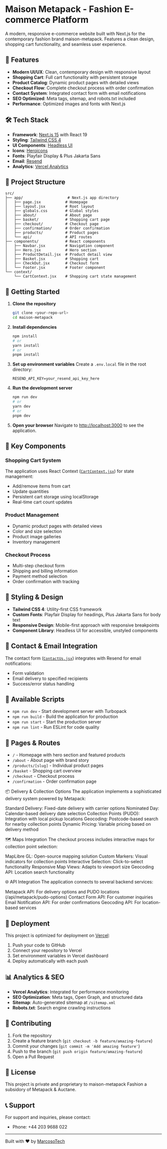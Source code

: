 # Maison Metapack - Fashion E-commerce Platform

A modern, responsive e-commerce website built with Next.js for the contemporary fashion brand maison-metapack. Features a clean design, shopping cart functionality, and seamless user experience.

## 🚀 Features

- **Modern UI/UX**: Clean, contemporary design with responsive layout
- **Shopping Cart**: Full cart functionality with persistent storage
- **Product Catalog**: Dynamic product pages with detailed views
- **Checkout Flow**: Complete checkout process with order confirmation
- **Contact System**: Integrated contact form with email notifications
- **SEO Optimized**: Meta tags, sitemap, and robots.txt included
- **Performance**: Optimized images and fonts with Next.js

## 🛠 Tech Stack

- **Framework**: [Next.js 15](https://nextjs.org/) with React 19
- **Styling**: [Tailwind CSS 4](https://tailwindcss.com/)
- **UI Components**: [Headless UI](https://headlessui.com/)
- **Icons**: [Heroicons](https://heroicons.com/)
- **Fonts**: Playfair Display & Plus Jakarta Sans
- **Email**: [Resend](https://resend.com/)
- **Analytics**: [Vercel Analytics](https://vercel.com/analytics)

## 📁 Project Structure

```
src/
├── app/                    # Next.js app directory
│   ├── page.jsx           # Homepage
│   ├── layout.jsx         # Root layout
│   ├── globals.css        # Global styles
│   ├── about/             # About page
│   ├── basket/            # Shopping cart page
│   ├── checkout/          # Checkout page
│   ├── confirmation/      # Order confirmation
│   ├── products/          # Product pages
│   └── api/               # API routes
├── components/            # React components
│   ├── Navbar.jsx         # Navigation component
│   ├── Hero.jsx           # Hero section
│   ├── ProductDetail.jsx  # Product detail view
│   ├── Basket.jsx         # Shopping cart
│   ├── CheckOut.jsx       # Checkout form
│   └── Footer.jsx         # Footer component
└── context/
    └── CartContext.jsx    # Shopping cart state management
```

## 🚦 Getting Started

1. **Clone the repository**
   ```bash
   git clone <your-repo-url>
   cd maison-metapack
   ```

2. **Install dependencies**
   ```bash
   npm install
   # or
   yarn install
   # or
   pnpm install
   ```

3. **Set up environment variables**
   Create a `.env.local` file in the root directory:
   ```env
   RESEND_API_KEY=your_resend_api_key_here
   ```

4. **Run the development server**
   ```bash
   npm run dev
   # or
   yarn dev
   # or
   pnpm dev
   ```

5. **Open your browser**
   Navigate to [http://localhost:3000](http://localhost:3000) to see the application.

## 🛒 Key Components

### Shopping Cart System
The application uses React Context ([`CartContext.jsx`](src/context/CartContext.jsx)) for state management:
- Add/remove items from cart
- Update quantities
- Persistent cart storage using localStorage
- Real-time cart count updates

### Product Management
- Dynamic product pages with detailed views
- Color and size selection
- Product image galleries
- Inventory management

### Checkout Process
- Multi-step checkout form
- Shipping and billing information
- Payment method selection
- Order confirmation with tracking

## 🎨 Styling & Design

- **Tailwind CSS 4**: Utility-first CSS framework
- **Custom Fonts**: Playfair Display for headings, Plus Jakarta Sans for body text
- **Responsive Design**: Mobile-first approach with responsive breakpoints
- **Component Library**: Headless UI for accessible, unstyled components

## 📧 Contact & Email Integration

The contact form ([`ContactUs.jsx`](src/components/ContactUs.jsx)) integrates with Resend for email notifications:
- Form validation
- Email delivery to specified recipients
- Success/error status handling

## 🔧 Available Scripts

- `npm run dev` - Start development server with Turbopack
- `npm run build` - Build the application for production
- `npm run start` - Start the production server
- `npm run lint` - Run ESLint for code quality

## 📱 Pages & Routes

- `/` - Homepage with hero section and featured products
- `/about` - About page with brand story
- `/products/[slug]` - Individual product pages
- `/basket` - Shopping cart overview
- `/checkout` - Checkout process
- `/confirmation` - Order confirmation page

📦 Delivery & Collection Options
The application implements a sophisticated delivery system powered by Metapack:

Standard Delivery: Fixed-date delivery with carrier options
Nominated Day: Calendar-based delivery date selection
Collection Points (PUDO): Integration with local pickup locations
Geocoding: Postcode-based search for nearby collection points
Dynamic Pricing: Variable pricing based on delivery method


🗺️ Maps Integration
The checkout process includes interactive maps for collection point selection:

MapLibre GL: Open-source mapping solution
Custom Markers: Visual indicators for collection points
Interactive Selection: Click-to-select functionality
Responsive Map Views: Adapts to viewport size
Geocoding API: Location search functionality

🌐 API Integration
The application connects to several backend services:

Metapack API: For delivery options and PUDO locations (/api/metapack/pudo-options)
Contact Form API: For customer inquiries
Email Notification API: For order confirmations
Geocoding API: For location-based services


## 🚀 Deployment

This project is optimized for deployment on [Vercel](https://vercel.com/):

1. Push your code to GitHub
2. Connect your repository to Vercel
3. Set environment variables in Vercel dashboard
4. Deploy automatically with each push

## 📊 Analytics & SEO

- **Vercel Analytics**: Integrated for performance monitoring
- **SEO Optimization**: Meta tags, Open Graph, and structured data
- **Sitemap**: Auto-generated sitemap at `/sitemap.xml`
- **Robots.txt**: Search engine crawling instructions

## 🤝 Contributing

1. Fork the repository
2. Create a feature branch (`git checkout -b feature/amazing-feature`)
3. Commit your changes (`git commit -m 'Add amazing feature'`)
4. Push to the branch (`git push origin feature/amazing-feature`)
5. Open a Pull Request

## 📄 License

This project is private and proprietary to maison-metapack Fashion a subsidory of Metapack & Auctane.

## 📞 Support

For support and inquiries, please contact:
- Phone: +44 203 9688 022

---

Built with ❤️ by [MarcosoTech](https://marcosotech.com)
